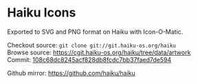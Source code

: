 Haiku Icons
===========

Exported to SVG and PNG format on Haiku with Icon-O-Matic.

Checkout source: `git clone git://git.haiku-os.org/haiku`<br>
Browse source: https://cgit.haiku-os.org/haiku/tree/data/artwork<br>
Commit: [108c68dc8245acf828db8fcdc7bb37faed7de594](http://cgit.haiku-os.org/haiku/commit/data/artwork/icons?id=108c68dc8245acf828db8fcdc7bb37faed7de594)

Github mirror: https://github.com/haiku/haiku

